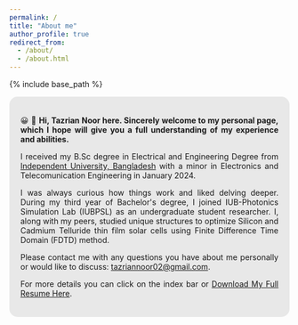 ```yaml
---
permalink: /
title: "About me"
author_profile: true
redirect_from: 
  - /about/
  - /about.html
---
```


{% include base_path %}

<div style="text-align: justify; background-color: rgba(211, 211, 211, 0.5); padding: 20px; border-radius: 15px;">
  <p> &#x1F600; &#x1F44B; <strong> Hi, Tazrian Noor here. Sincerely welcome to my personal page, which I hope will give you a full understanding of my experience and abilities. </strong></p>

  <p> I received my B.Sc degree in Electrical and Engineering Degree from <a href="http://iub.ac.bd//">Independent University, Bangladesh</a> with a minor in Electronics and Telecomunication Engineering in January 2024. </p>

  <p> I was always curious how things work and liked delving deeper. During my third year of Bachelor's degree, I joined IUB-Photonics Simulation Lab (IUBPSL) as an undergraduate student researcher. I, along with my peers, studied unique structures to optimize Silicon and Cadmium Telluride thin film solar cells using Finite Difference Time Domain (FDTD) method.</p> 

  <p> Please contact me with any questions you have about me personally or would like to discuss: <a href="tazriannoor02@gmail.com">tazriannoor02@gmail.com</a>. </p>
  
  <p> For more details you can click on the index bar or <a href="/files/Tazrian_Noor_CV.pdf">Download My Full Resume Here</a>.</p>